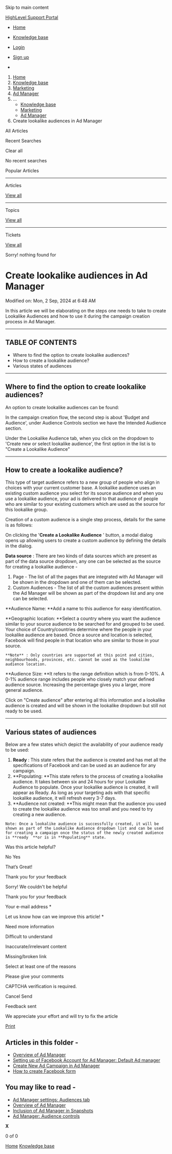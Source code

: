 Skip to main content

[ HighLevel Support Portal ](https://help.gohighlevel.com)

  * [ Home ](/support/home)
  * [ Knowledge base ](/support/solutions)

  * [Login](/support/login)
  * [Sign up](/support/signup)
  * 

  1. [Home](/support/home)
  2. [Knowledge base](/support/solutions)
  3. [Marketing](/support/solutions/48000449565)
  4. [Ad Manager](/support/solutions/folders/155000000587)
  5. ... 
     * [Knowledge base](/support/solutions)
     * [Marketing](/support/solutions/48000449565)
     * [Ad Manager](/support/solutions/folders/155000000587)
  6. Create lookalike audiences in Ad Manager

All  Articles 

Recent Searches

Clear all

No recent searches

Popular Articles

* * *

Articles

[View all](/support/search/solutions)

* * *

Topics

[View all](/support/search/topics)

* * *

Tickets

[View all](/support/search/tickets)

Sorry! nothing found for   

# Create lookalike audiences in Ad Manager

Modified on: Mon, 2 Sep, 2024 at 6:48 AM

In this article we will be elaborating on the steps one needs to take to create Lookalike Audiences and how to use it during the campaign creation process in Ad Manager.

* * *

## **TABLE OF CONTENTS**

  * Where to find the option to create lookalike audiences?
  * How to create a lookalike audience?
  * Various states of audiences

* * *

## **Where to find the option to create lookalike audiences?**

An option to create lookalike audiences can be found:

In the campaign creation flow, the second step is about 'Budget and Audience', under Audience Controls section we have the Intended Audience section.

Under the Lookalike Audience tab, when you click on the dropdown to 'Create new or select lookalike audience', the first option in the list is to "Create a Lookalike Audience"  

* * *

## **How to create a lookalike audience?**

This type of target audience refers to a new group of people who align in choices with your current customer base. A lookalike audience uses an existing custom audience you select for its source audience and when you use a lookalike audience, your ad is delivered to that audience of people who are similar to your existing customers which are used as the source for this lookalike group. 

Creation of a custom audience is a single step process, details for the same is as follows:

On clicking the '**Create a Lookalike Audience** ' button, a modal dialog opens up allowing users to create a custom audience by defining the details in the dialog.  

**Data source** : There are two kinds of data sources which are present as part of the data source dropdown, any one can be selected as the source for creating a lookalike audience -

  1. Page - The list of all the pages that are integrated with Ad Manager will be shown in the dropdown and one of them can be selected.
  2. Custom Audiences - The list of all the custom audiences present within the Ad Manager will be shown as part of the dropdown list and any one can be selected.

**Audience Name:  **Add a name to this audience for easy identification.

**Geographic location:  **Select a country where you want the audience similar to your source audience to be searched for and grouped to be used. Your choice of Country/countries determine where the people in your lookalike audience are based. Once a source and location is selected, Facebook will find people in that location who are similar to those in your source.

    **Note** : Only countries are supported at this point and cities, neighbourhoods, provinces, etc. cannot be used as the lookalike audience location.

**Audience Size:  **It refers to the range definition which is from 0-10%. A 0-1% audience range includes people who closely match your defined audience source. Increasing the percentage gives you a larger, more general audience.

Click on "Create audience" after entering all this information and a lookalike audience is created and will be shown in the lookalike dropdown but still not ready to be used. 

* * *

## **Various states of audiences**

Below are a few states which depict the availability of your audience ready to be used:

  1. **Ready** : This state refers that the audience is created and has met all the specifications of Facebook and can be used as an audience for any campaign.
  2. **Populating:  **This state refers to the process of creating a lookalike audience. It takes between six and 24 hours for your Lookalike Audience to populate. Once your lookalike audience is created, it will appear as Ready. As long as your targeting ads with that specific lookalike audience, it will refresh every 3-7 days.
  3. **Audience not created:  **This might mean that the audience you used to create the lookalike audience was too small and you need to try creating a new audience.  

    Note: Once a lookalike audience is successfully created, it will be shown as part of the Lookalike Audience dropdown list and can be used for creating a campaign once the status of the newly created audience is **ready  **or is in **Populating** state.

Was this article helpful?

No  Yes 

That’s Great!

Thank you for your feedback

Sorry! We couldn't be helpful

Thank you for your feedback

Your e-mail address *

Let us know how can we improve this article! *

Need more information 

Difficult to understand 

Inaccurate/irrelevant content 

Missing/broken link 

Select at least one of the reasons 

Please give your comments 

CAPTCHA verification is required. 

Cancel  Send 

Feedback sent

We appreciate your effort and will try to fix the article

[Print](javascript:print\(\))

## Articles in this folder -

  * [Overview of Ad Manager](/support/solutions/articles/155000002433-overview-of-ad-manager)
  * [Setting up of Facebook Account for Ad Manager: Default Ad manager](/support/solutions/articles/155000002434-setting-up-of-facebook-account-for-ad-manager-default-ad-manager)
  * [Create New Ad Campaign in Ad Manager](/support/solutions/articles/155000002435-create-new-ad-campaign-in-ad-manager)
  * [How to create Facebook form](/support/solutions/articles/155000002439-how-to-create-facebook-form)

## You may like to read -

  * [Ad Manager settings: Audiences tab](/support/solutions/articles/155000003433-ad-manager-settings-audiences-tab)
  * [Overview of Ad Manager](/support/solutions/articles/155000002433-overview-of-ad-manager)
  * [Inclusion of Ad Manager in Snapshots](/support/solutions/articles/155000003286-inclusion-of-ad-manager-in-snapshots)
  * [Ad Manager: Audience controls](/support/solutions/articles/155000003052-ad-manager-audience-controls)

**X**

0 of 0 []()

[Home](/support/home) [Knowledge base](/support/solutions)
